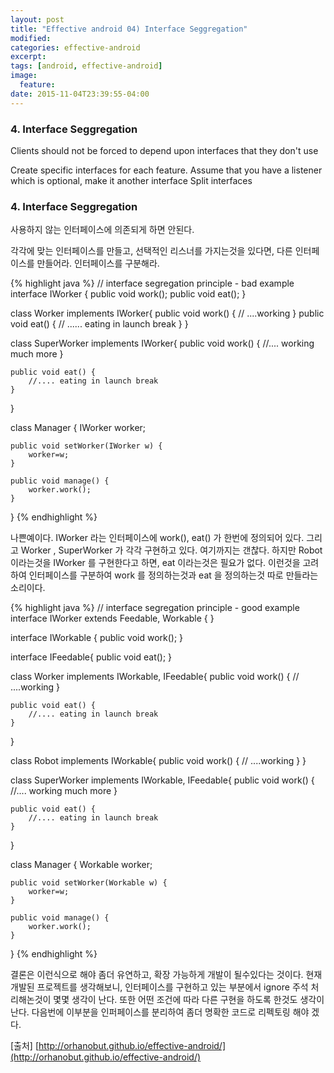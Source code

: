 ```yaml
---
layout: post
title: "Effective android 04) Interface Seggregation"
modified:
categories: effective-android
excerpt:
tags: [android, effective-android]
image:
  feature:
date: 2015-11-04T23:39:55-04:00
---
```


### 4. Interface Seggregation
Clients should not be forced to depend upon interfaces that they don't use

Create specific interfaces for each feature. Assume that you have a listener which is optional, make it another interface
Split interfaces



### 4. Interface Seggregation
사용하지 않는 인터페이스에 의존되게 하면 안된다.

각각에 맞는 인터페이스를 만들고, 선택적인 리스너를 가지는것을 있다면, 다른 인터페이스를 만들어라.
인터페이스를 구분해라.



{% highlight java %}
// interface segregation principle - bad example
interface IWorker {
	public void work();
	public void eat();
}

class Worker implements IWorker{
	public void work() {
		// ....working
	}
	public void eat() {
		// ...... eating in launch break
	}
}

class SuperWorker implements IWorker{
	public void work() {
		//.... working much more
	}

	public void eat() {
		//.... eating in launch break
	}
}

class Manager {
	IWorker worker;

	public void setWorker(IWorker w) {
		worker=w;
	}

	public void manage() {
		worker.work();
	}
}
{% endhighlight %}

나쁜예이다.
IWorker 라는 인터페이스에 work(), eat() 가 한번에 정의되어 있다.
그리고 Worker , SuperWorker 가 각각 구현하고 있다. 여기까지는 갠찮다. 하지만 Robot 이라는것을 IWorker 를 구현한다고 하면, eat 이라는것은 필요가 없다.
이런것을 고려하여 인터페이스를 구분하여 work 를 정의하는것과 eat 을 정의하는것 따로 만들라는 소리이다.

{% highlight java %}
// interface segregation principle - good example
interface IWorker extends Feedable, Workable {
}

interface IWorkable {
	public void work();
}

interface IFeedable{
	public void eat();
}

class Worker implements IWorkable, IFeedable{
	public void work() {
		// ....working
	}

	public void eat() {
		//.... eating in launch break
	}
}

class Robot implements IWorkable{
	public void work() {
		// ....working
	}
}

class SuperWorker implements IWorkable, IFeedable{
	public void work() {
		//.... working much more
	}

	public void eat() {
		//.... eating in launch break
	}
}

class Manager {
	Workable worker;

	public void setWorker(Workable w) {
		worker=w;
	}

	public void manage() {
		worker.work();
	}
}
{% endhighlight %} 

결론은 이런식으로 해야 좀더 유연하고, 확장 가능하게 개발이 될수있다는 것이다.
현재 개발된 프로젝트를 생각해보니, 인터페이스를 구현하고 있는 부분에서 ignore 주석 처리해논것이 몇몇 생각이 난다. 또한 어떤 조건에 따라 다른 구현을 하도록 한것도 생각이 난다.
다음번에 이부분을 인퍼페이스를 분리하여 좀더 명확한 코드로 리펙토링 해야 겠다.

[출처] [http://orhanobut.github.io/effective-android/](http://orhanobut.github.io/effective-android/)